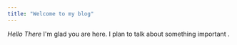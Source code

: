 ```yaml
---
title: "Welcome to my blog"
---
```


*Hello There*
I'm glad you are here. I plan to talk about something important .
